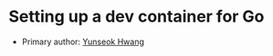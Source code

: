 # Setting up a dev container for Go

* Primary author: [Yunseok Hwang](https://github.com/yunseok19)